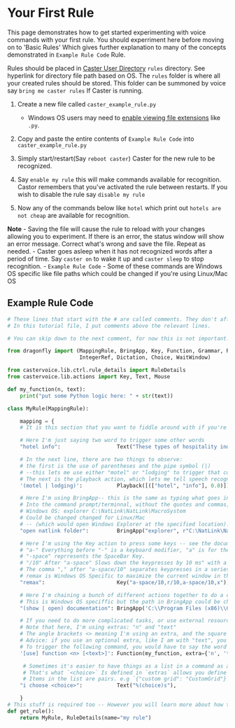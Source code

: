 # Your First Rule

This page demonstrates how to get started experimenting with voice commands with your first rule.  You should experriment here before moving on to 'Basic Rules' Which gives further explanation to many of the concepts demonstrated in `Example Rule Code`  Rule.

Rules should be placed in [Caster User Directory](https://caster.readthedocs.io/en/latest/readthedocs/User_Dir/Caster_User_Dir/) `rules` directory. See hyperlink for directory file path based on OS. The `rules` folder is where all your created rules should be stored. This folder can be summoned by voice say `bring me caster rules` If Caster is running. 

1. Create a new file called `caster_example_rule.py`
    - Windows OS users may need to [enable viewing file extensions](https://helpdesk.flexradio.com/hc/en-us/articles/204676189-How-to-change-a-File-Extension-in-Windows) like `.py`.

2. Copy and paste the entire contents of `Example Rule Code` into `caster_example_rule.py`

3. Simply start/restart(Say `reboot caster`) Caster for the new rule to be recognized.

4. Say `enable my rule` this will make commands available for recognition. Castor remembers that you've activated the rule between restarts. If you wish to disable the rule say `disable my rule`

5. Now any of the commands below like `hotel`  which print out `hotels are not cheap` are available for recognition.

**Note**
    - Saving the file will cause the rule to reload with your changes allowing you to experiment. If there is an error, the status window will show an error message. Correct what's wrong and save the file. Repeat as needed.
    - Caster goes asleep when it has not recognized words after a period of time. Say `caster on` to wake it up and `caster sleep` to stop recognition.
    - `Example Rule Code` - Some of these commands are Windows OS specific like file paths which could be changed if you're using Linux/Mac OS

## Example Rule Code

```python
# These lines that start with the # are called comments. They don't affect the way the code runs.
# In this tutorial file, I put comments above the relevant lines.

# You can skip down to the next comment, for now this is not important...

from dragonfly import (MappingRule, BringApp, Key, Function, Grammar, Playback, 
                       IntegerRef, Dictation, Choice, WaitWindow)

from castervoice.lib.ctrl.rule_details import RuleDetails
from castervoice.lib.actions import Key, Text, Mouse

def my_function(n, text):
    print("put some Python logic here: " + str(text))

class MyRule(MappingRule):

    mapping = {
    # It is this section that you want to fiddle around with if you're new: mapping, extras, and defaults

    # Here I'm just saying two word to trigger some other words
    "hotel info":                  Text("These types of hospitality industry are not cheap."),

    # In the next line, there are two things to observe:
    # the first is the use of parentheses and the pipe symbol (|)
    # --this lets me use either "motel" or "lodging" to trigger that command.
    # The next is the playback action, which lets me tell speech recognition engine to simulate me speaking some words.
    '(motel | lodging)':           Playback([(["hotel", "info"], 0.0)]),

    # Here I'm using BringApp-- this is the same as typing what goes in between the parentheses
    # Into the command prompt/terminnal, without the quotes and commas, like:
    # Windows OS: explorer C:\NatLink\NatLink\MacroSystem
    # Could be changed changed for Linux/Mac
    # -- (which would open Windows Explorer at the specified location). Anything you can do with the command line can be done this way
    "open natlink folder":         BringApp("explorer", r"C:\NatLink\NatLink\MacroSystem"),

    # Here I'm using the Key action to press some keys -- see the documentation here: https://dragonfly2.readthedocs.io/en/latest/actions.html?#module-dragonfly.actions.action_key
    # "a-" Everything before "-" is a keyboard modifier, "a" is for the "alt" Key.
    # "-space" reprresents the SpaceBar Key. 
    # "/10" After "a-space" Slows down the keypresses by 10 ms" with a seriess of keypresses as demonstrated this may be necessary.
    # The comma "," after "a-space/10" separates keypresses in a series.
    # remax is Windows OS Specific to maximize the current window in the forefront
    "remax":                       Key("a-space/10,r/10,a-space/10,x"),

    # Here I'm chaining a bunch of different actions together to do a complex task
    # This is Windows OS speciffic but the path in BringApp could be changed for Linux/Mac
    "(show | open) documentation": BringApp('C:\\Program Files (x86)\\Google\\Chrome\\Application\\chrome.exe') + WaitWindow(executable="chrome.exe") + Key('c-t') + WaitWindow(title="New Tab") + Text('https://dragonfly2.readthedocs.io/en/latest') + Key('enter'),

    # If you need to do more complicated tasks, or use external resources, a function might be what you need.
    # Note that here, I'm using extras: "n" and "text"
    # The angle brackets <> meaning I'm using an extra, and the square brackets [] mean that I don't have to speak that word, it's optional.
    # Advice: if you use an optional extra, like I am with "text", you should set a default value  in the defaults section down below.
    # To trigger the following command, you would have to say the word "function" followed by a number between 1 and 1000.
    '[use] function <n> [<text>]': Function(my_function, extra={'n', 'text'}),

     # Sometimes it's easier to have things as a list in a command as a choice that do different things.
     # That's what `<choice>` Is defined in `extras` allows you define that list. If you dictate `i choose custom grid` Then `CustomGrid` will be printed as text.
     # Items in the list are pairs. e.g `{"custom grid": "CustomGrid"}` The first item of a pair is the command "custom grid" and the second "CustomGrid" output text action.   
    "i choose <choice>":           Text("%(choice)s"),

    }
# This stuff is required too -- However you will learn more about how to change the rule types and contexts later.
def get_rule():   
    return MyRule, RuleDetails(name="my rule")
```
